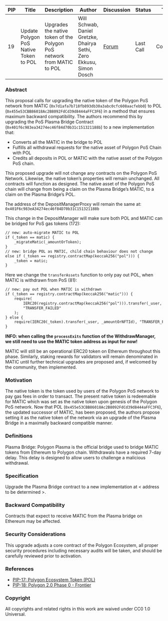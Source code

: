 | PIP| Title| Description| Author| Discussion | Status | Type | Date|
|-|-|-|-|-|-|-|-|
| 19 | Update Polygon PoS Native Token to POL| Upgrades the native token of the Polygon PoS network from MATIC to POL |Will Schwab, Daniel Gretzke, Dhairya Sethi, Zero Ekkusu, Simon Dosch | [Forum](https://forum.polygon.technology/t/pip-19-update-polygon-pos-native-token-to-pol/12914)| Last Call | Contracts | 2023-09-14 |**

    

### Abstract

This proposal calls for upgrading the native token of the Polygon PoS network from MATIC (`0x7d1afa7b718fb893db30a3abc0cfc608aacfebb0`) to POL (`0x455e53CBB86018Ac2B8092FdCd39d8444aFFC3F6`) in a method that ensures maximum backward compatibility. The authors recommend this by upgrading the PoS Plasma Bridge Contract (`0x401f6c983ea34274ec46f84d70b31c151321188b`) to a new implementation that:

-   Converts all the MATIC in the bridge to POL 
-   Fulfills all withdrawal requests for the native asset of Polygon PoS Chain with POL 
-   Credits all deposits in POL or MATIC with the native asset of the Polygon PoS chain.

This proposed upgrade will not change any contracts on the Polygon PoS Network. Likewise, the native token’s properties will remain unchanged. All contracts will function as designed. The native asset of the Polygon PoS chain will change from being a claim on the Plasma Bridge’s MATIC, to a claim on the Plasma Bridge’s POL.

The address of the DepositManagerProxy will remain the same at: `0x401F6c983eA34274ec46f84D70b31C151321188b`

This change in the DepositManager will make sure both POL and MATIC can be bridged for PoS gas tokens (172):

```diff 
// new: auto-migrate MATIC to POL
if (_token == matic) {
    _migrateMatic(_amountOrToken);
}
// new: bridge POL as MATIC, child chain behaviour does not change
else if (_token == registry.contractMap(keccak256("pol"))) {
    _token = matic;
}
```

Here we change the `transferAssets` function to only pay out POL, when MATIC is withdrawn from PoS (81):  


```diff
// new: pay out POL when MATIC is withdrawn
if (_token == registry.contractMap(keccak256("matic"))) {
    require(
        IERC20(registry.contractMap(keccak256("pol"))).transfer(_user, _amountOrNFTId),
        "TRANSFER_FAILED"
    );
} else {
    require(IERC20(_token).transfer(_user, _amountOrNFTId), "TRANSFER_FAILED");
}
```

**INFO: when calling the `processExits` function of the WithdrawManager, we still need to use the MATIC token address as input for now!**

MATIC will still be an operational ERC20 token on Ethereum throughout this phase. Similarly, staking rewards for validators will remain denominated in MATIC until further technical upgrades are proposed and, if welcomed by the community, then implemented.

### Motivation

The native token is the token used by users of the Polygon PoS network to pay gas fees in order to transact. The present native token is redeemable for MATIC which was set as the native token upon genesis of the Polygon PoS network. Now that POL (`0x455e53CBB86018Ac2B8092FdCd39d8444aFFC3F6`), the updated successor of MATIC, has been proposed, the authors propose setting it as the native token of the network via an upgrade of the Plasma Bridge in a maximally backward compatible manner.

### Definitions

Plasma Bridge: Polygon Plasma is the official bridge used to bridge MATIC tokens from Ethereum to Polygon chain. Withdrawals have a required 7-day delay. This delay is designed to allow users to challenge a malicious withdrawal.

### Specification

Upgrade the Plasma Bridge contract to a new implementation at < address to be determined >.

### Backward Compatibility

Contracts that expect to receive MATIC from the Plasma bridge on Ethereum may be affected. 

### Security Considerations

This upgrade adjusts a core contract of the Polygon Ecosystem, all proper security procedures including necessary audits will be taken, and should be carefully reviewed prior to activation.
 
### References

-   [PIP-17: Polygon Ecosystem Token (POL)](https://github.com/maticnetwork/Polygon-Improvement-Proposals/blob/main/PIPs/PIP-17.md)
-   [PIP-18: Polygon 2.0 Phase 0 - Frontier](https://github.com/maticnetwork/Polygon-Improvement-Proposals/blob/main/PIPs/PIP-18.md)
    
### Copyright

All copyrights and related rights in this work are waived under CC0 1.0 Universal.
